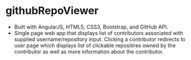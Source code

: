 # githubRepoViewer
- Built with AngularJS, HTML5, CSS3, Bootstrap, and GitHub API.
- Single page web app that displays list of contributors associated with supplied username/repository input. Clicking a contributor redirects to user page which displays list of clickable repositires owned by the contributor as well as more information about the contributor.

